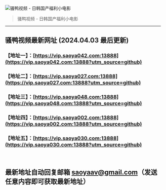 ![骚鸭视频 - 日韩国产福利小电影](https://cdn.tjswzy.com/saoya/statics/img/logo.gif?v=20231205)
> 骚鸭视频 - 日韩国产福利小电影

---

## 骚鸭视频最新网址 (2024.04.03 最后更新)
### 【地址一】：[https://vip.saoya042.com:13888](https://vip.saoya042.com:13888?utm_source=github)
### 【地址二】：[https://vip.saoya027.com:13888](https://vip.saoya027.com:13888?utm_source=github)
### 【地址三】：[https://vip.saoya048.com:13888](https://vip.saoya048.com:13888?utm_source=github)
### 【地址四】：[https://vip.saoya002.com:13888](https://vip.saoya002.com:13888?utm_source=github)
### 【地址五】：[https://vip.saoya030.com:13888](https://vip.saoya030.com:13888?utm_source=github)
<br>

## 最新地址自动回复邮箱 [saoyaav@gmail.com](mailto:saoyaav@gmail.com)（发送任意内容即可获取最新地址）
